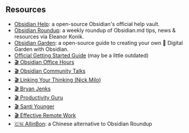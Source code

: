 ## Resources

  * [Obsidian Help](https://help.obsidian.md/): a open-source Obsidian's official help vault.
  * [Obsidian Roundup](https://obsidianroundup.org/): a weekly roundup of Obsidian.md tips, news & resources via Eleanor Konik.
  * [Obsidian Garden](https://obsidian.garden): a open-source guide to creating your own 🌳 Digital Garden with Obsidian.
  * [Official Getting Started Guide](https://dynalist.io/d/CQ4V16tFhIJIfy-rgDK7r1Bp) (may be a little outdated)
  * [🎬 Obsidian Office Hours](https://www.youtube.com/channel/UCJKoNPnBdCSloJ2wlKnV2Fw)
  * [🎬 Obsidian Community Talks](https://www.youtube.com/channel/UCxNSTq2kmupdR6LD400FpvA)
  * [🎬 Linking Your Thinking (Nick Milo)](https://www.youtube.com/channel/UC85D7ERwhke7wVqskV_DZUA)
  * [🎬 Bryan Jenks](https://www.youtube.com/channel/UCfhSB16X9MXhzSFe_H7XbHg)
  * [🎬 Productivity Guru](https://www.youtube.com/playlist?list=PLvmlaxyxtsWz428CtIo_Ia8Bhbo8Uvq2f)
  * [🎬 Santi Younger](https://www.youtube.com/playlist?list=PL_7j1BHf-xmj3Jr2h3lI6SXlvIaIjcmmo)
  * [🎬 Effective Remote Work](https://www.youtube.com/playlist?list=PLrI2d6gSaO9BCd8HjgkSY1yd50nyfxYpN)
  * [🇨🇳 AllinBon](https://www.zhihu.com/people/kio-mis/pins): a Chinese alternative to Obsidian Roundup